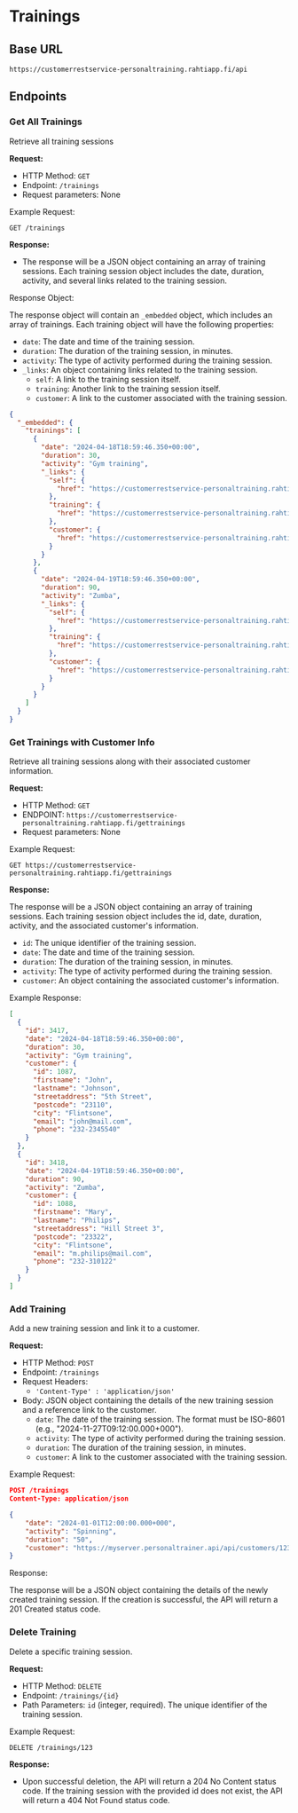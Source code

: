 
# Trainings 

## Base URL
```
https://customerrestservice-personaltraining.rahtiapp.fi/api
```
## Endpoints

### Get All Trainings
Retrieve all training sessions

**Request:**

- HTTP Method: `GET`
- Endpoint: `/trainings`
- Request parameters: None

Example Request:
```
GET /trainings
```

**Response:** 

- The response will be a JSON object containing an array of training sessions. Each training session object includes the date, duration, activity, and several links related to the training session.

Response Object:

The response object will contain an `_embedded` object, which includes an array of trainings. Each training object will have the following properties:

- `date`: The date and time of the training session.
- `duration`: The duration of the training session, in minutes.
- `activity`: The type of activity performed during the training session.
- `_links`: An object containing links related to the training session.
    - `self`: A link to the training session itself.
    - `training`: Another link to the training session itself.
    - `customer`: A link to the customer associated with the training session.

```json
{
  "_embedded": {
    "trainings": [
      {
        "date": "2024-04-18T18:59:46.350+00:00",
        "duration": 30,
        "activity": "Gym training",
        "_links": {
          "self": {
            "href": "https://customerrestservice-personaltraining.rahtiapp.fi/api/trainings/3417"
          },
          "training": {
            "href": "https://customerrestservice-personaltraining.rahtiapp.fi/api/trainings/3417"
          },
          "customer": {
            "href": "https://customerrestservice-personaltraining.rahtiapp.fi/api/trainings/3417/customer"
          }
        }
      },
      {
        "date": "2024-04-19T18:59:46.350+00:00",
        "duration": 90,
        "activity": "Zumba",
        "_links": {
          "self": {
            "href": "https://customerrestservice-personaltraining.rahtiapp.fi/api/trainings/3418"
          },
          "training": {
            "href": "https://customerrestservice-personaltraining.rahtiapp.fi/api/trainings/3418"
          },
          "customer": {
            "href": "https://customerrestservice-personaltraining.rahtiapp.fi/api/trainings/3418/customer"
          }
        }
      }
    ]
  }
}
```
### Get Trainings with Customer Info
Retrieve all training sessions along with their associated customer information.

**Request:**

- HTTP Method: `GET`
- ENDPOINT: `https://customerrestservice-personaltraining.rahtiapp.fi/gettrainings`
- Request parameters: None
 
Example Request:
```
GET https://customerrestservice-personaltraining.rahtiapp.fi/gettrainings
```
**Response:** 

The response will be a JSON object containing an array of training sessions. Each training session object includes the id, date, duration, activity, and the associated customer's information.

- `id`:  The unique identifier of the training session.
- `date`: The date and time of the training session.
- `duration`: The duration of the training session, in minutes.
- `activity`: The type of activity performed during the training session.
- `customer`: An object containing the associated customer's information.

Example Response:
```json
[
  {
    "id": 3417,
    "date": "2024-04-18T18:59:46.350+00:00",
    "duration": 30,
    "activity": "Gym training",
    "customer": {
      "id": 1087,
      "firstname": "John",
      "lastname": "Johnson",
      "streetaddress": "5th Street",
      "postcode": "23110",
      "city": "Flintsone",
      "email": "john@mail.com",
      "phone": "232-2345540"
    }
  },
  {
    "id": 3418,
    "date": "2024-04-19T18:59:46.350+00:00",
    "duration": 90,
    "activity": "Zumba",
    "customer": {
      "id": 1088,
      "firstname": "Mary",
      "lastname": "Philips",
      "streetaddress": "Hill Street 3",
      "postcode": "23322",
      "city": "Flintsone",
      "email": "m.philips@mail.com",
      "phone": "232-310122"
    }
  }
]
```


### Add Training
Add a new training session and link it to a customer.

**Request:**

- HTTP Method: `POST`
- Endpoint: `/trainings`
- Request Headers:
    - `'Content-Type' : 'application/json'`
- Body: JSON object containing the details of the new training session and a reference link to the customer.
    - `date`: The date of the training session. The format must be ISO-8601 (e.g., "2024-11-27T09:12:00.000+000").
    - `activity`: The type of activity performed during the training session.
    - `duration`: The duration of the training session, in minutes.
    - `customer`: A link to the customer associated with the training session.

Example Request:
```json
POST /trainings
Content-Type: application/json

{
    "date": "2024-01-01T12:00:00.000+000",
    "activity": "Spinning",
    "duration": "50",
    "customer": "https://myserver.personaltrainer.api/api/customers/123"
}
```

Response:

The response will be a JSON object containing the details of the newly created training session. If the creation is successful, the API will return a 201 Created status code.

### Delete Training
Delete a specific training session.

**Request:**

- HTTP Method: `DELETE`
- Endpoint: `/trainings/{id}`
- Path Parameters: `id` (integer, required). The unique identifier of the training session.

Example Request:
```
DELETE /trainings/123
```

**Response:**

- Upon successful deletion, the API will return a 204 No Content status code. If the training session with the provided id does not exist, the API will return a 404 Not Found status code.

